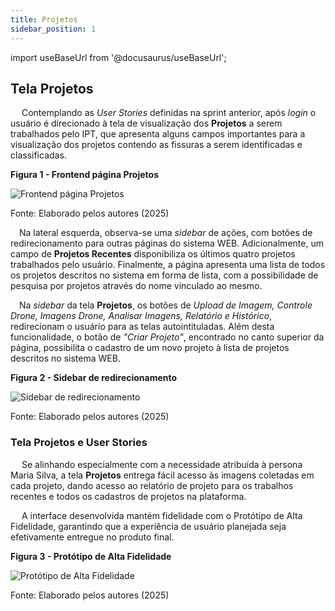 ```yaml
---
title: Projetos
sidebar_position: 1
---
```


import useBaseUrl from '@docusaurus/useBaseUrl';

## Tela Projetos

&emsp; Contemplando as *User Stories* definidas na sprint anterior, após *login* o usuário é direcionado à tela de visualização dos **Projetos** a serem trabalhados pelo IPT, que apresenta alguns campos importantes para a visualização dos projetos contendo as fissuras a serem identificadas e classificadas. 

<div style={{ textAlign: 'center' }}>
  <p><strong>Figura 1 - Frontend página Projetos</strong></p>
  <img 
    src={useBaseUrl('/img/pagina_projetos.png')} 
    alt="Frontend página Projetos" 
    title="Frontend página Projetos" 
    style={{ maxWidth: '100%', height: 'auto' }}
  />
  <p>Fonte: Elaborado pelos autores (2025)</p>
</div>

&emsp;Na lateral esquerda, observa-se uma *sidebar* de ações, com botões de redirecionamento para outras páginas do sistema WEB. Adicionalmente, um campo de **Projetos Recentes** disponibiliza os últimos quatro projetos trabalhados pelo usuário. Finalmente, a página apresenta uma lista de todos os projetos descritos no sistema em forma de lista, com a possibilidade de pesquisa por projetos através do nome vinculado ao mesmo.

&emsp;Na *sidebar* da tela **Projetos**, os botões de *Upload de Imagem, Controle Drone, Imagens Drone, Analisar Imagens, Relatório e Histórico*, redirecionam o usuário para as telas autointituladas. Além desta funcionalidade, o botão de *"Criar Projeto"*, encontrado no canto superior da página, possibilita o cadastro de um novo projeto à lista de projetos descritos no sistema WEB. 

<div style={{ textAlign: 'center' }}>
  <p><strong>Figura 2 - Sidebar de redirecionamento</strong></p>
  <img 
    src={useBaseUrl('/img/projetos_sidebar.png')} 
    alt="Sidebar de redirecionamento" 
    title="Sidebar de redirecionamento" 
    style={{ maxWidth: '100%', height: 'auto' }}
  />
  <p>Fonte: Elaborado pelos autores (2025)</p>
</div>

### Tela Projetos e User Stories

&emsp; Se alinhando especialmente com a necessidade atribuída à persona Maria Silva, a tela **Projetos** entrega fácil acesso às imagens coletadas em cada projeto, dando acesso ao relatório de projeto para os trabalhos recentes e todos os cadastros de projetos na plataforma.

&emsp; A interface desenvolvida mantém fidelidade com o Protótipo de Alta Fidelidade, garantindo que a experiência de usuário planejada seja efetivamente entregue no produto final.

<div style={{ textAlign: 'center' }}>
  <p><strong>Figura 3 - Protótipo de Alta Fidelidade</strong></p>
  <img 
    src={useBaseUrl('/img/projetos_alta_fidelidade.png')} 
    alt="Protótipo de Alta Fidelidade" 
    title="Protótipo de Alta Fidelidade" 
    style={{ maxWidth: '100%', height: 'auto' }}
  />
  <p>Fonte: Elaborado pelos autores (2025)</p>
</div>